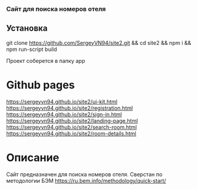 ### Сайт для поиска номеров отеля

## Установка
git clone https://github.com/SergeyVN94/site2.git && cd site2 && npm i && npm run-script build

Проект соберется в папку app

# Github pages
https://sergeyvn94.github.io/site2/ui-kit.html  
https://sergeyvn94.github.io/site2/registration.html  
https://sergeyvn94.github.io/site2/sign-in.html  
https://sergeyvn94.github.io/site2/landing-page.html  
https://sergeyvn94.github.io/site2/search-room.html  
https://sergeyvn94.github.io/site2/room-details.html  

# Описание
Сайт предназначен для поиска номеров отеля.
Сверстан по методологии БЭМ https://ru.bem.info/methodology/quick-start/
